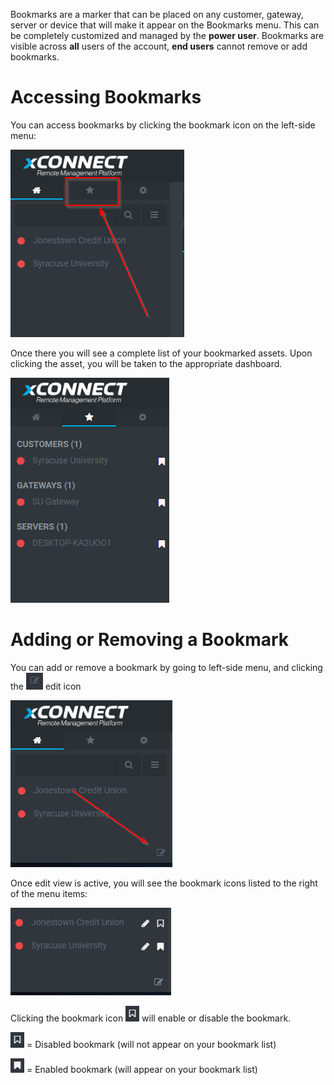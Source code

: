 Bookmarks are a marker that can be placed on any customer, gateway, server or device that will make it appear on the Bookmarks menu. 
This can be completely customized and managed by the **power user**. Bookmarks are visible across **all** users of the account, **end users** cannot remove or add bookmarks.

# Accessing Bookmarks
You can access bookmarks by clicking the bookmark icon on the left-side menu:

![Side Navigation](images/menu_bookmarks.png "Bookmarks")

Once there you will see a complete list of your bookmarked assets. Upon clicking the asset, you will be taken to the appropriate dashboard.

![Side Navigation](images/bookmarks_menu.png "Bookmarks")

# Adding or Removing a Bookmark
You can add or remove a bookmark by going to left-side menu, and clicking the ![Side Navigation](images/navigation_edit.png "Bookmarks")  edit icon

![Side Navigation](images/menu_bookmarks_edit.png "Bookmarks")

Once edit view is active, you will see the bookmark icons listed to the right of the menu items: 

![Side Navigation](images/bookmarks_edit_mode.png "Bookmarks Edit")

Clicking the bookmark icon ![Side Navigation](images/bookmark_icon.png "Bookmarks Icon") will enable or disable the bookmark. 

![Side Navigation](images/bookmark_icon.png "Bookmarks Icon") = Disabled bookmark (will not appear on your bookmark list)

![Side Navigation](images/bookmark_icon_filled.png "Bookmarks Enabled") = Enabled bookmark (will appear on your bookmark list)